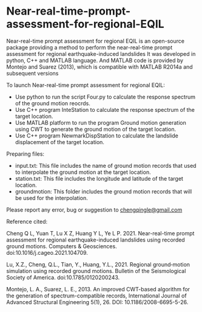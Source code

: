 # Near-real-time-prompt-assessment-for-regional-EQIL
Near-real-time prompt assessment for regional EQIL is an open-source package providing a method to perform the near-real-time prompt assessment for regional earthquake-induced landslides
It was developed in python, C++ and MATLAB language. And MATLAB code is provided by Montejo and Suarez (2013), which is compatible with MATLAB R2014a and subsequent versions

To launch Near-real-time prompt assessment for regional EQIL:
- Use python to run the script Four.py to calculate the response spectrum of the ground motion reocrds.
- Use C++ program InteStation to calculate the response spectrum of the target location.
- Use MATLAB platform to run the program Ground motion generation using CWT to generate the ground motion of the target location.
- Use C++ program NewmarkDispStation to calculate the landslide displacement of the target location. 

Preparing files:
- input.txt: This file includes the name of ground motion records that used to interpolate the ground motion at the target location.
- station.txt: This file includes the longitude and latitude of the target location.
- groundmotion: This folder includes the ground motion records that will be used for the interpolation. 

Please report any error, bug or suggestion to chengqingle@gmail.com

Reference cited:

Cheng Q L, Yuan T, Lu X Z, Huang Y L, Ye L P. 2021. Near-real-time prompt assessment for regional earthquake-induced landslides using recorded ground motions. Computers & Geosciences. doi:10.1016/j.cageo.2021.104709.

Lu, X.Z., Cheng, Q.L., Tian, Y., Huang, Y.L., 2021. Regional ground‐motion simulation using recorded ground motions. Bulletin of the Seismological Society of America. doi:10.1785/0120200243.

Montejo, L. A., Suarez, L. E., 2013. An improved CWT-based algorithm for the generation of spectrum-compatible records, International Journal of Advanced Structural Engineering 5(1), 26. DOI: 10.1186/2008-6695-5-26.
